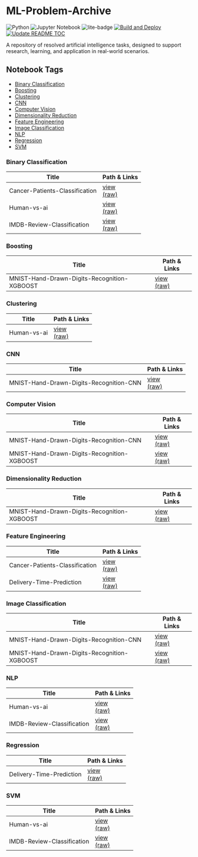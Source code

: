 # ML-Problem-Archive

![Python](https://img.shields.io/badge/python-3670A0?style=for-the-badge&logo=python&logoColor=ffdd54)
![Jupyter Notebook](https://img.shields.io/badge/jupyter-%23FA0F00.svg?style=for-the-badge&logo=jupyter&logoColor=white)
![lite-badge](https://jupyterlite.rtfd.io/en/latest/_static/badge.svg)
[![Build and Deploy](https://github.com/Andrei0016/ML-Problem-Archive/actions/workflows/deploy.yml/badge.svg)](https://github.com/Andrei0016/ML-Problem-Archive/actions/workflows/deploy.yml)
[![Update README TOC](https://github.com/Andrei0016/ML-Problem-Archive/actions/workflows/update-readme.yml/badge.svg)](https://github.com/Andrei0016/ML-Problem-Archive/actions/workflows/update-readme.yml)

A repository of resolved artificial intelligence tasks, designed to support research, learning, and application in real-world scenarios.

<!-- NOTEBOOK-TOC-START -->
## Notebook Tags

- [Binary Classification](#binary-classification)
- [Boosting](#boosting)
- [Clustering](#clustering)
- [CNN](#cnn)
- [Computer Vision](#computer-vision)
- [Dimensionality Reduction](#dimensionality-reduction)
- [Feature Engineering](#feature-engineering)
- [Image Classification](#image-classification)
- [NLP](#nlp)
- [Regression](#regression)
- [SVM](#svm)

### Binary Classification

| Title | Path & Links |
|-------|--------------|
| Cancer-Patients-Classification | [view](https://andrei0016.github.io/ML-Problem-Archive/lab?path=/Cancer-Patients-Classification/Notebook.ipynb)<br>[(raw)](https://github.com/Andrei0016/ML-Problem-Archive/blob/master/content/Cancer-Patients-Classification/Notebook.ipynb) |
| Human-vs-ai | [view](https://andrei0016.github.io/ML-Problem-Archive/lab?path=/Human-vs-ai/Notebook.ipynb)<br>[(raw)](https://github.com/Andrei0016/ML-Problem-Archive/blob/master/content/Human-vs-ai/Notebook.ipynb) |
| IMDB-Review-Classification | [view](https://andrei0016.github.io/ML-Problem-Archive/lab?path=/IMDB-Review-Classification/Notebook.ipynb)<br>[(raw)](https://github.com/Andrei0016/ML-Problem-Archive/blob/master/content/IMDB-Review-Classification/Notebook.ipynb) |

### Boosting

| Title | Path & Links |
|-------|--------------|
| MNIST-Hand-Drawn-Digits-Recognition-XGBOOST | [view](https://andrei0016.github.io/ML-Problem-Archive/lab?path=/MNIST-Hand-Drawn-Digits-Recognition-XGBOOST/Notebook.ipynb)<br>[(raw)](https://github.com/Andrei0016/ML-Problem-Archive/blob/master/content/MNIST-Hand-Drawn-Digits-Recognition-XGBOOST/Notebook.ipynb) |

### Clustering

| Title | Path & Links |
|-------|--------------|
| Human-vs-ai | [view](https://andrei0016.github.io/ML-Problem-Archive/lab?path=/Human-vs-ai/Notebook.ipynb)<br>[(raw)](https://github.com/Andrei0016/ML-Problem-Archive/blob/master/content/Human-vs-ai/Notebook.ipynb) |

### CNN

| Title | Path & Links |
|-------|--------------|
| MNIST-Hand-Drawn-Digits-Recognition-CNN | [view](https://andrei0016.github.io/ML-Problem-Archive/lab?path=/MNIST-Hand-Drawn-Digits-Recognition-CNN/Notebook.ipynb)<br>[(raw)](https://github.com/Andrei0016/ML-Problem-Archive/blob/master/content/MNIST-Hand-Drawn-Digits-Recognition-CNN/Notebook.ipynb) |

### Computer Vision

| Title | Path & Links |
|-------|--------------|
| MNIST-Hand-Drawn-Digits-Recognition-CNN | [view](https://andrei0016.github.io/ML-Problem-Archive/lab?path=/MNIST-Hand-Drawn-Digits-Recognition-CNN/Notebook.ipynb)<br>[(raw)](https://github.com/Andrei0016/ML-Problem-Archive/blob/master/content/MNIST-Hand-Drawn-Digits-Recognition-CNN/Notebook.ipynb) |
| MNIST-Hand-Drawn-Digits-Recognition-XGBOOST | [view](https://andrei0016.github.io/ML-Problem-Archive/lab?path=/MNIST-Hand-Drawn-Digits-Recognition-XGBOOST/Notebook.ipynb)<br>[(raw)](https://github.com/Andrei0016/ML-Problem-Archive/blob/master/content/MNIST-Hand-Drawn-Digits-Recognition-XGBOOST/Notebook.ipynb) |

### Dimensionality Reduction

| Title | Path & Links |
|-------|--------------|
| MNIST-Hand-Drawn-Digits-Recognition-XGBOOST | [view](https://andrei0016.github.io/ML-Problem-Archive/lab?path=/MNIST-Hand-Drawn-Digits-Recognition-XGBOOST/Notebook.ipynb)<br>[(raw)](https://github.com/Andrei0016/ML-Problem-Archive/blob/master/content/MNIST-Hand-Drawn-Digits-Recognition-XGBOOST/Notebook.ipynb) |

### Feature Engineering

| Title | Path & Links |
|-------|--------------|
| Cancer-Patients-Classification | [view](https://andrei0016.github.io/ML-Problem-Archive/lab?path=/Cancer-Patients-Classification/Notebook.ipynb)<br>[(raw)](https://github.com/Andrei0016/ML-Problem-Archive/blob/master/content/Cancer-Patients-Classification/Notebook.ipynb) |
| Delivery-Time-Prediction | [view](https://andrei0016.github.io/ML-Problem-Archive/lab?path=/Delivery-Time-Prediction/Notebook.ipynb)<br>[(raw)](https://github.com/Andrei0016/ML-Problem-Archive/blob/master/content/Delivery-Time-Prediction/Notebook.ipynb) |

### Image Classification

| Title | Path & Links |
|-------|--------------|
| MNIST-Hand-Drawn-Digits-Recognition-CNN | [view](https://andrei0016.github.io/ML-Problem-Archive/lab?path=/MNIST-Hand-Drawn-Digits-Recognition-CNN/Notebook.ipynb)<br>[(raw)](https://github.com/Andrei0016/ML-Problem-Archive/blob/master/content/MNIST-Hand-Drawn-Digits-Recognition-CNN/Notebook.ipynb) |
| MNIST-Hand-Drawn-Digits-Recognition-XGBOOST | [view](https://andrei0016.github.io/ML-Problem-Archive/lab?path=/MNIST-Hand-Drawn-Digits-Recognition-XGBOOST/Notebook.ipynb)<br>[(raw)](https://github.com/Andrei0016/ML-Problem-Archive/blob/master/content/MNIST-Hand-Drawn-Digits-Recognition-XGBOOST/Notebook.ipynb) |

### NLP

| Title | Path & Links |
|-------|--------------|
| Human-vs-ai | [view](https://andrei0016.github.io/ML-Problem-Archive/lab?path=/Human-vs-ai/Notebook.ipynb)<br>[(raw)](https://github.com/Andrei0016/ML-Problem-Archive/blob/master/content/Human-vs-ai/Notebook.ipynb) |
| IMDB-Review-Classification | [view](https://andrei0016.github.io/ML-Problem-Archive/lab?path=/IMDB-Review-Classification/Notebook.ipynb)<br>[(raw)](https://github.com/Andrei0016/ML-Problem-Archive/blob/master/content/IMDB-Review-Classification/Notebook.ipynb) |

### Regression

| Title | Path & Links |
|-------|--------------|
| Delivery-Time-Prediction | [view](https://andrei0016.github.io/ML-Problem-Archive/lab?path=/Delivery-Time-Prediction/Notebook.ipynb)<br>[(raw)](https://github.com/Andrei0016/ML-Problem-Archive/blob/master/content/Delivery-Time-Prediction/Notebook.ipynb) |

### SVM

| Title | Path & Links |
|-------|--------------|
| Human-vs-ai | [view](https://andrei0016.github.io/ML-Problem-Archive/lab?path=/Human-vs-ai/Notebook.ipynb)<br>[(raw)](https://github.com/Andrei0016/ML-Problem-Archive/blob/master/content/Human-vs-ai/Notebook.ipynb) |
| IMDB-Review-Classification | [view](https://andrei0016.github.io/ML-Problem-Archive/lab?path=/IMDB-Review-Classification/Notebook.ipynb)<br>[(raw)](https://github.com/Andrei0016/ML-Problem-Archive/blob/master/content/IMDB-Review-Classification/Notebook.ipynb) |
<!-- NOTEBOOK-TOC-END -->
